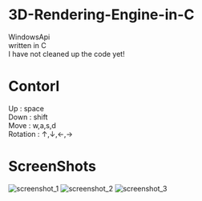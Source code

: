 # 3D-Rendering-Engine-in-C
WindowsApi<br/>
written in C<br/>
I have not cleaned up the code yet!
# Contorl
Up       : space <br/>
Down     : shift <br/>
Move     : w,a,s,d <br/>
Rotation : ↑,↓,←,→ <br/>
# ScreenShots
![screenshot_1](https://github.com/SiBeRiA9993/3D-Rendering-Engine-in-C/blob/master/ScreenShot/SS1.png)
![screenshot_2](https://github.com/SiBeRiA9993/3D-Rendering-Engine-in-C/blob/master/ScreenShot/SS2.png)
![screenshot_3](https://github.com/SiBeRiA9993/3D-Rendering-Engine-in-C/blob/master/ScreenShot/SS3.png)
